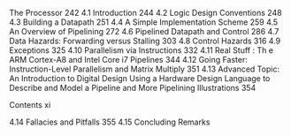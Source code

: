 The Processor 242
4.1 Introduction 244
4.2 Logic Design Conventions 248
4.3 Building a Datapath 251
4.4 A Simple Implementation Scheme 259
4.5 An Overview of Pipelining 272
4.6 Pipelined Datapath and Control 286
4.7 Data Hazards: Forwarding versus Stalling 303
4.8 Control Hazards 316
4.9 Exceptions 325
4.10 Parallelism via Instructions 332
4.11 Real Stuff : Th e ARM Cortex-A8 and Intel Core i7 Pipelines 344
4.12 Going Faster: Instruction-Level Parallelism and Matrix
Multiply 351
4.13 Advanced Topic: An Introduction to Digital Design Using a Hardware
Design Language to Describe and Model a Pipeline and More Pipelining
Illustrations 354

Contents xi

4.14 Fallacies and Pitfalls 355
4.15 Concluding Remarks